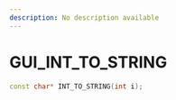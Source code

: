 ```yaml
---
description: No description available 
---
```


# GUI\_INT_TO_STRING

```cpp
const char* INT_TO_STRING(int i);
```